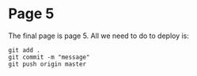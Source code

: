 # Page 5

The final page is page 5. All we need to do to deploy is:

```
git add .
git commit -m "message"
git push origin master
```
